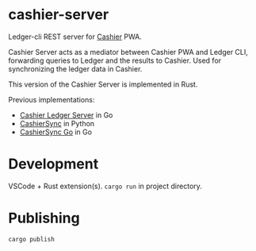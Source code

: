 # cashier-server
Ledger-cli REST server for [Cashier](https://github.com/alensiljak/cashier) PWA.

Cashier Server acts as a mediator between Cashier PWA and Ledger CLI, forwarding queries to Ledger and the results to Cashier. Used for synchronizing the ledger data in Cashier.

This version of the Cashier Server is implemented in Rust.

Previous implementations:

- [Cashier Ledger Server](https://github.com/alensiljak/cashier-ledger-server-go) in Go
- [CashierSync](https://gitlab.com/alensiljak/cashiersync) in Python
- [CashierSync Go](https://gitlab.com/alensiljak/cashiersync-go) in Go

# Development

VSCode + Rust extension(s).
`cargo run` in project directory.

# Publishing

`cargo publish`
